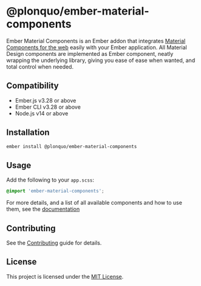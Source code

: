# @plonquo/ember-material-components

Ember Material Components is an Ember addon that integrates [Material Components for the web](https://github.com/material-components/material-components-web) easily with your Ember application. All Material Design components are implemented as Ember component, neatly wrapping the underlying library, giving you  ease of ease when wanted, and total control when needed.


## Compatibility

* Ember.js v3.28 or above
* Ember CLI v3.28 or above
* Node.js v14 or above


## Installation

```sh
ember install @plonquo/ember-material-components
```


## Usage

Add the following to your `app.scss`:

```scss
@import 'ember-material-components';
```

For more details, and a list of all available components and how to use them, see the [documentation](https://fabriquartz.github.io/ember-material-components/)

## Contributing

See the [Contributing](CONTRIBUTING.md) guide for details.


## License

This project is licensed under the [MIT License](LICENSE.md).
